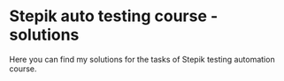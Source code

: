 # Stepik auto testing course - solutions

Here you can find my solutions for the tasks of Stepik testing automation course.
